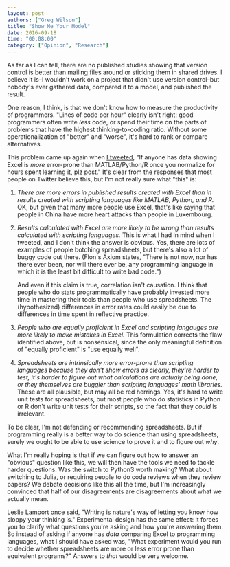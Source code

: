 ```yaml
---
layout: post
authors: ["Greg Wilson"]
title: "Show Me Your Model"
date: 2016-09-18
time: "00:08:00"
category: ["Opinion", "Research"]
---
```


As far as I can tell,
there are no published studies showing that version control is better than mailing files around
or sticking them in shared drives.
I believe it is–I wouldn't work on a project that didn't use version control–but
nobody's ever gathered data,
compared it to a model,
and published the result.

One reason,
I think,
is that we don't know how to measure the productivity of programmers.
"Lines of code per hour" clearly isn't right:
good programmers often write *less* code,
or spend their time on the parts of problems
that have the highest thinking-to-coding ratio.
Without some operationalization of "better" and "worse",
it's hard to rank or compare alternatives.

This problem came up again when [I tweeted](https://twitter.com/gvwilson/status/776733301419630592),
"If anyone has data showing Excel is *more* error-prone than MATLAB/Python/R once you normalize for hours spent learning it, plz post."
It's clear from the responses that most people on Twitter believe this,
but I'm not really sure what "this" is:

1.  *There are more errors in published results created with Excel than in results created with scripting languages like MATLAB, Python, and R.*
    OK,
    but given that many more people use Excel,
    that's like saying that people in China have more heart attacks than people in Luxembourg.

2.  *Results calculated with Excel are more likely to be wrong than results calculated with scripting languages.*
    This is what I had in mind when I tweeted,
    and I don't think the answer is obvious.
    Yes, there are lots of examples of people botching spreadsheets,
    but there's also a lot of buggy code out there.
    (Flon's Axiom states, "There is not now, nor has there ever been,
    nor will there ever be,
    any programming language in which it is the least bit difficult to write bad code.")

    And even if this claim is true, correlation isn't causation.
    I think that people who do stats programmatically
    have probably invested more time in mastering their tools
    than people who use spreadsheets.
    The (hypothesized) differences in error rates could easily be due to
    differences in time spent in reflective practice.

3.  *People who are equally proficient in Excel and scripting langauges are more likely to make mistakes in Excel.*
    This formulation corrects the flaw identified above,
    but is nonsensical,
    since the only meaningful definition of "equally proficient" is
    "use equally well".

4.  *Spreadsheets are intrinsically more error-prone than scripting languages because they don't show errors as clearly, they're harder to test, it's harder to figure out what calculations are actualy being done, or they themselves are buggier than scripting languages' math libraries.*
    These are all plausible,
    but may all be red herrings.
    Yes,
    it's hard to write unit tests for spreadsheets,
    but most people who do statistics in Python or R don't write unit tests for their scripts,
    so the fact that they *could* is irrelevant.

To be clear,
I'm not defending or recommending spreadsheets.
But if programming really is a better way to do science than using spreadsheets,
surely we ought to be able to use science to prove it
and to figure out *why*.

What I'm really hoping is that if we can figure out how to answer an "obvious" question like this,
we will then have the tools we need to tackle harder questions.
Was the switch to Python3 worth making?
What about switching to Julia,
or requiring people to do code reviews when they review papers?
We debate decisions like this all the time,
but I'm increasingly convinced that half of our disagreements
are disagreements about what we actually mean.

Leslie Lamport once said,
"Writing is nature's way of letting you know how sloppy your thinking is."
Experimental design has the same effect:
it forces you to clarify what questions you're asking and how you're answering them.
So instead of asking if anyone has *data* comparing Excel to programming languages,
what I should have asked was,
"What experiment would you run to decide whether spreadsheets are more or less error prone than equivalent programs?"
Answers to *that* would be very welcome.
